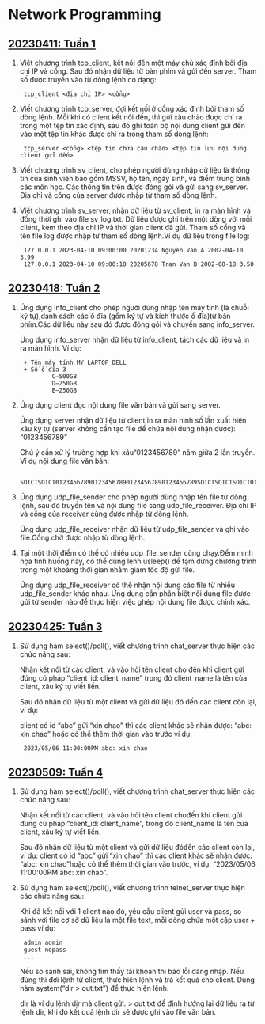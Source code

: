 # Network Programming

## [20230411: Tuần 1](https://github.com/haiphamcoder/Network-Programming/tree/main/exercises/20230411)

1. Viết chương trình tcp_client, kết nối đến một máy chủ xác định bởi địa chỉ IP và cổng. Sau đó nhận dữ liệu từ bàn phím và gửi đến server. Tham số được truyền vào từ dòng lệnh có dạng:

        tcp_client <địa chỉ IP> <cổng>

2. Viết chương trình tcp_server, đợi kết nối ở cổng xác định bởi tham số dòng lệnh. Mỗi khi có client kết nối đến, thì gửi xâu chào được chỉ ra trong một tệp tin xác định, sau đó ghi toàn bộ nội dung client gửi đến vào một tệp tin khác được chỉ ra trong tham số dòng lệnh:

        tcp_server <cổng> <tệp tin chứa câu chào> <tệp tin lưu nội dung client gửi đến>

3. Viết chương trình sv_client, cho phép người dùng nhập dữ liệu là thông tin của sinh viên bao gồm MSSV, họ tên, ngày sinh, và điểm trung bình các môn học. Các thông tin trên được đóng gói và gửi sang sv_server. Địa chỉ và cổng của server được nhập từ tham số dòng lệnh.

4. Viết chương trình sv_server, nhận dữ liệu từ sv_client, in ra màn hình và đồng thời ghi vào file sv_log.txt. Dữ liệu được ghi trên một dòng với mỗi client, kèm theo địa chỉ IP và thời gian client đã gửi. Tham số cổng và tên file log được nhập từ tham số dòng lệnh.Ví dụ dữ liệu trong file log:

        127.0.0.1 2023-04-10 09:00:00 20201234 Nguyen Van A 2002-04-10 3.99
        127.0.0.1 2023-04-10 09:00:10 20205678 Tran Van B 2002-08-18 3.50

## [20230418: Tuần 2](https://github.com/haiphamcoder/Network-Programming/tree/main/exercises/20230418)

1. Ứng dụng info_client cho phép người dùng nhập tên máy tính (là chuỗi ký tự),danh sách các ổ đĩa (gồm ký tự và kích thước ổ đĩa)từ bàn phím.Các dữ liệu này sau đó được đóng gói và chuyển sang info_server.

    Ứng dụng info_server nhận dữ liệu từ info_client, tách các dữ liệu và in ra màn hình. Ví dụ:

        + Tên máy tính MY_LAPTOP_DELL
        + Số ổ đĩa 3
                C–500GB
                D–250GB
                E–250GB

2. Ứng dụng client đọc nội dung file văn bản và gửi sang server.

    Ứng dụng server nhận dữ liệu từ client,in ra màn hình số lần xuất hiện xâu ký tự (server không cần tạo file để chứa nội dung nhận được): “0123456789”

    Chú ý cần xử lý trường hợp khi xâu“0123456789” nằm giữa 2 lần truyền. Ví dụ nội dung file văn bản:

        SOICTSOICT0123456789012345678901234567890123456789SOICTSOICTSOICT01234567890123456789012345678901234567890123456789012345678901234567890123456789SOICTSOICT

3. Ứng dụng udp_file_sender cho phép người dùng nhập tên file từ dòng lệnh, sau đó truyền tên và nội dung file sang udp_file_receiver. Địa chỉ IP và cổng của receiver cũng được nhập từ dòng lệnh.

    Ứng dụng udp_file_receiver nhận dữ liệu từ udp_file_sender và ghi vào file.Cổng chờ được nhập từ dòng lệnh.

4. Tại một thời điểm có thể có nhiều udp_file_sender cùng chạy.Đểm minh họa tình huống này, có thể dùng lệnh usleep() để tạm dừng chương trình trong một khoảng thời gian nhằm giảm tốc độ gửi file.

    Ứng dụng udp_file_receiver có thể nhận nội dung các file từ nhiều udp_file_sender khác nhau. Ứng dụng cần phân biệt nội dung file được gửi từ sender nào để thực hiện việc ghép nội dung file được chính xác.

## [20230425: Tuần 3](https://github.com/haiphamcoder/Network-Programming/tree/main/exercises/20230425)

1. Sử dụng hàm select()/poll(), viết chương  trình chat_server thực hiện các chức năng sau:

    Nhận kết nối từ các client, và vào hỏi tên client cho đến khi client gửi đúng cú pháp:“client_id: client_name” trong đó client_name là tên của client, xâu ký tự viết liền.

    Sau đó nhận dữ liệu từ một client và gửi dữ liệu đó đến các client còn lại, ví dụ:

    client có id “abc” gửi “xin chao” thì các client khác sẽ nhận được: “abc: xin chao” hoặc có thể thêm  thời gian vào trước ví dụ:

        2023/05/06 11:00:00PM abc: xin chao

## [20230509: Tuần 4](https://github.com/haiphamcoder/Network-Programming/tree/main/exercises/20230509)

1. Sử dụng hàm select()/poll(), viết chương  trình chat_server thực hiện các chức năng sau:

    Nhận kết nối từ các client, và vào hỏi tên client chođến khi client gửi đúng cú pháp:“client_id: client_name”, trong đó client_name là tên của client, xâu ký tự viết liền.

    Sau đó nhận dữ liệu từ một client và gửi dữ liệu đóđến các client còn lại, ví dụ: client có id “abc” gửi “xin chao” thì các client khác sẽ nhận được: “abc: xin chao”hoặc có thể thêm thời gian vào trước, ví  dụ: “2023/05/06 11:00:00PM abc: xin chao”.

2. Sử dụng hàm select()/poll(), viết chương trình telnet_server thực hiện các chức năng sau:

    Khi đã kết nối với 1 client nào đó, yêu cầu client gửi user và pass, so sánh với file cơ sở dữ liệu là một file text, mỗi dòng chứa một cặp user + pass ví dụ:

        admin admin
        guest nopass
        ...

    Nếu so sánh sai, không tìm thấy tài khoản thì báo lỗi đăng nhập. Nếu đúng thì đợi lệnh từ client, thực hiện lệnh và trả kết quả cho client. Dùng hàm system(“dir > out.txt”) để thực hiện lệnh.

    dir là ví dụ lệnh dir mà client gửi. > out.txt để định hướng lại dữ liệu ra từ lệnh dir, khi đó kết quả lệnh dir sẽ được ghi vào file văn bản.
